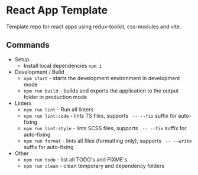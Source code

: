 # React App Template

Template repo for react apps using redux-toolkit, css-modules and vite.

## Commands

- Setup
  - Install local dependencies `npm i`
- Development / Build
  - `npm start` - starts the development environment in development mode
  - `npm run build` - builds and exports the application to the output folder in production mode
- Linters
  - `npm run lint` - Run all linters
  - `npm run lint:code` - lints TS files, supports ` -- --fix` suffix for auto-fixing
  - `npm run lint:style` - lints SCSS files, supports ` -- --fix` suffix for auto-fixing
  - `npm run format` - lints all files (formatting only), supports ` -- --write` suffix for auto-fixing
- Other
  - `npm run todo` - list all TODO's and FIXME's
  - `npm run clean` - clean temporary and dependency folders